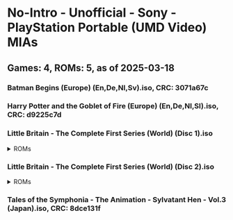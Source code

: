 # No-Intro - Unofficial - Sony - PlayStation Portable (UMD Video) MIAs
## Games: 4, ROMs: 5, as of 2025-03-18

### Batman Begins (Europe) (En,De,Nl,Sv).iso, CRC: 3071a67c
### Harry Potter and the Goblet of Fire (Europe) (En,De,Nl,Sl).iso, CRC: d9225c7d
### Little Britain - The Complete First Series (World) (Disc 1).iso
<details>
<summary>ROMs</summary>

- Little Britain - The Complete First Series (World) (Disc 1).iso, CRC: 62024746
</details>

### Little Britain - The Complete First Series (World) (Disc 2).iso
<details>
<summary>ROMs</summary>

- Little Britain - The Complete First Series (World) (Disc 2).iso, CRC: d9b09884
</details>

### Tales of the Symphonia - The Animation - Sylvatant Hen - Vol.3 (Japan).iso, CRC: 8dce131f
